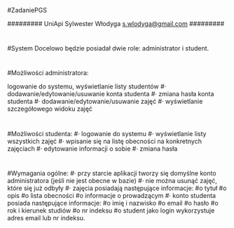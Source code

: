 #ZadaniePGS

######### UniApi Sylwester Włodyga s.wlodyga@gmail.com #########
#
#System Docelowo będzie posiadał dwie role: administrator i student.
#
#Możliwości administratora:

logowanie do systemu,
wyświetlanie listy studentów
#·         dodawanie/edytowanie/usuwanie konta studenta
#·         zmiana hasła konta studenta
#·         dodawanie/edytowanie/usuwanie zajęć
#·         wyświetlanie szczegółowego widoku zajęć
#
#Możliwości studenta:
#·         logowanie do systemu
#·         wyświetlanie listy wszystkich zajęć
#·         wpisanie się na listę obecności na konkretnych zajęciach
#·         edytowanie informacji o sobie
#·         zmiana hasła
#
#Wymagania ogólne:
#·         przy starcie aplikacji tworzy się domyślne konto administratora (jeśli nie jest obecne w bazie)
#·         nie można usunąć zajęć, które się już odbyły
#·         zajęcia posiadają następujące informacje:
#o   tytuł
#o   opis
#o   lista obecności
#o   informacje o prowadzącym
#·         konto studenta posiada następujące informacje:
#o   imię i nazwisko
#o   email
#o   hasło
#o   rok i kierunek studiów
#o   nr indeksu
#o   student jako login wykorzystuje adres email lub nr indeksu.
